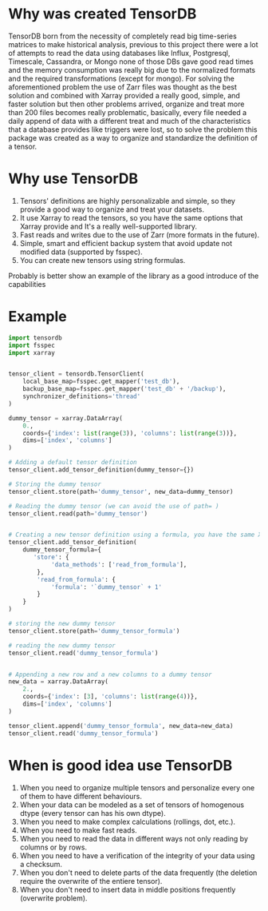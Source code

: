# Why was created TensorDB
TensorDB born from the necessity of completely read big time-series matrices to make historical analysis, previous to this project there were a lot of attempts to read the data using databases like Influx, Postgresql, Timescale, Cassandra, or Mongo none of those DBs gave good read times and the memory consumption was really big due to the normalized formats and the required transformations (except for mongo). For solving the aforementioned problem the use of Zarr files was thought as the best solution and combined with Xarray provided a really good, simple, and faster solution but then other problems arrived, organize and treat more than 200 files becomes really problematic, basically, every file needed a daily append of data with a different treat and much of the characteristics that a database provides like triggers were lost, so to solve the problem this package was created as a way to organize and standardize the definition of a tensor.

# Why use TensorDB
1. Tensors' definitions are highly personalizable and simple, so they provide a good way to organize and treat your datasets.
2. It use Xarray to read the tensors, so you have the same options that Xarray provide and It's a really well-supported library.
3. Fast reads and writes due to the use of Zarr (more formats in the future).
4. Simple, smart and efficient backup system that avoid update not modified data (supported by fsspec).
5. You can create new tensors using string formulas.

Probably is better show an example of the library as a good introduce of the capabilities
# Example
```py
import tensordb
import fsspec
import xarray


tensor_client = tensordb.TensorClient(
    local_base_map=fsspec.get_mapper('test_db'),
    backup_base_map=fsspec.get_mapper('test_db' + '/backup'),
    synchronizer_definitions='thread'
)

dummy_tensor = xarray.DataArray(
    0.,
    coords={'index': list(range(3)), 'columns': list(range(3))},
    dims=['index', 'columns']
)

# Adding a default tensor definition
tensor_client.add_tensor_definition(dummy_tensor={})

# Storing the dummy tensor
tensor_client.store(path='dummy_tensor', new_data=dummy_tensor)

# Reading the dummy tensor (we can avoid the use of path= )
tensor_client.read(path='dummy_tensor')


# Creating a new tensor definition using a formula, you have the same Xarray methods but the tensor name need to be wrapped by ``
tensor_client.add_tensor_definition(
    dummy_tensor_formula={
       'store': {
            'data_methods': ['read_from_formula'],
        },
        'read_from_formula': {
            'formula': '`dummy_tensor` + 1'
        }
    }
)

# storing the new dummy tensor
tensor_client.store(path='dummy_tensor_formula')

# reading the new dummy tensor
tensor_client.read('dummy_tensor_formula')


# Appending a new row and a new columns to a dummy tensor
new_data = xarray.DataArray(
    2.,
    coords={'index': [3], 'columns': list(range(4))},
    dims=['index', 'columns']
)

tensor_client.append('dummy_tensor_formula', new_data=new_data)
tensor_client.read('dummy_tensor_formula')
```

# When is good idea use TensorDB
1. When you need to organize multiple tensors and personalize every one of them to have different behaviours.
2. When your data can be modeled as a set of tensors of homogenous dtype (every tensor can has his own dtype).
3. When you need to make complex calculations (rollings, dot, etc.).
4. When you need to make fast reads.
5. When you need to read the data in different ways not only reading by columns or by rows.
6. When you need to have a verification of the integrity of your data using a checksum.
7. When you don't need to delete parts of the data frequently (the deletion require the overwrite of the entiere tensor).
8. When you don't need to insert data in middle positions frequently (overwrite problem).


